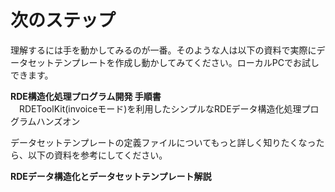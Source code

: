 # 次のステップ

理解するには手を動かしてみるのが一番。そのような人は以下の資料で実際にデータセットテンプレートを作成し動かしてみてください。ローカルPCでお試しできます。

**RDE構造化処理プログラム開発 手順書**<br>
　RDEToolKit(invoiceモード)を利用したシンプルなRDEデータ構造化処理プログラムハンズオン


データセットテンプレートの定義ファイルについてもっと詳しく知りたくなったら、以下の資料を参考にしてください。

**RDEデータ構造化とデータセットテンプレート解説**<br>

<div class="page"/>



